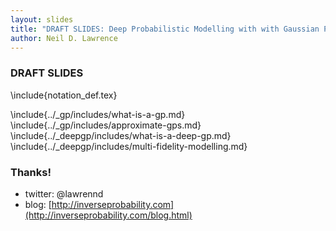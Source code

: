```yaml
---
layout: slides
title: "DRAFT SLIDES: Deep Probabilistic Modelling with with Gaussian Processes"
author: Neil D. Lawrence
---
```


### DRAFT SLIDES

\include{notation_def.tex}

\include{../_gp/includes/what-is-a-gp.md}
\include{../_gp/includes/approximate-gps.md}
\include{../_deepgp/includes/what-is-a-deep-gp.md}
\include{../_deepgp/includes/multi-fidelity-modelling.md}


### Thanks!

* twitter: @lawrennd
* blog: [http://inverseprobability.com](http://inverseprobability.com/blog.html)


